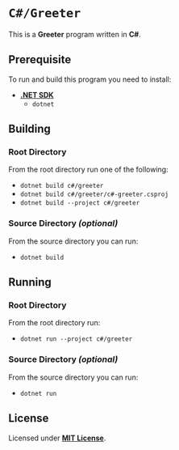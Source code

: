 # `C#/Greeter`

This is a **Greeter** program written in **C#**.

## Prerequisite

To run and build this program you need to install:

* [**.NET SDK**](https://dotnet.microsoft.com/)
  * `dotnet`

## Building

### Root Directory

From the root directory run one of the following:

* `dotnet build c#/greeter`
* `dotnet build c#/greeter/c#-greeter.csproj`
* `dotnet build --project c#/greeter`

### Source Directory _(optional)_

From the source directory you can run:

* `dotnet build`

## Running

### Root Directory

From the root directory run:

* `dotnet run --project c#/greeter`

### Source Directory _(optional)_

From the source directory you can run:

* `dotnet run`

## License

Licensed under [**MIT License**](https://github.com/altersabeh/codes/blob/main/LICENSE).
